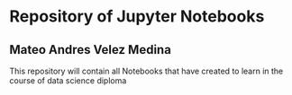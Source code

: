 # Repository of Jupyter Notebooks
## Mateo Andres Velez Medina

This repository will contain all Notebooks that have created to learn in the course of data science diploma
